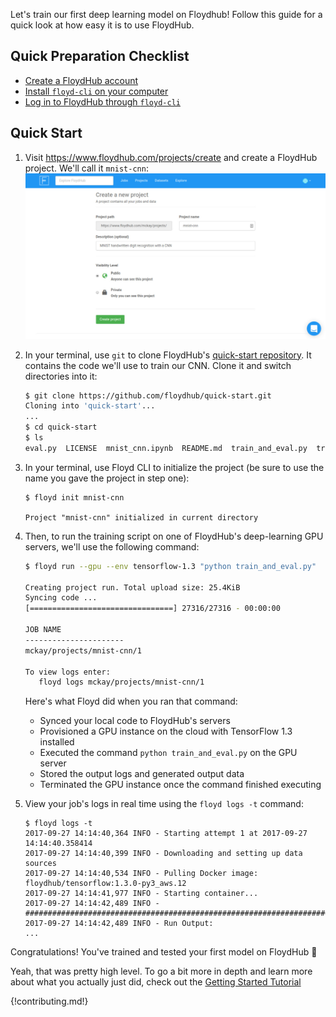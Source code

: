 Let's train our first deep learning model on Floydhub! Follow this guide for a
quick look at how easy it is to use FloydHub.

## Quick Preparation Checklist
- [Create a FloydHub account](https://www.floydhub.com/login)
- [Install `floyd-cli` on your computer](../guides/basics/install.md)
- [Log in to FloydHub through `floyd-cli`](../guides/basics/login.md)

## Quick Start

1. Visit https://www.floydhub.com/projects/create and create a FloydHub
    project. We'll call it `mnist-cnn`:
    ![create jupyter notebook](../img/create_project.jpg)

2. In your terminal, use `git` to clone FloydHub's
    [quick-start repository](https://github.com/floydhub/quick-start). It
    contains the code we'll use to train our CNN. Clone it and switch
    directories into it:

    ```bash
    $ git clone https://github.com/floydhub/quick-start.git
    Cloning into 'quick-start'...
    ...
    $ cd quick-start
    $ ls
    eval.py  LICENSE  mnist_cnn.ipynb  README.md  train_and_eval.py  train.py
    ```

3. In your terminal, use Floyd CLI to initialize the project (be sure to use
   the name you gave the project in step one):

    ```
    $ floyd init mnist-cnn

    Project "mnist-cnn" initialized in current directory
    ```

4. Then, to run the training script on one of  FloydHub's deep-learning GPU
    servers, we'll use the following command:

    ```bash
    $ floyd run --gpu --env tensorflow-1.3 "python train_and_eval.py"

    Creating project run. Total upload size: 25.4KiB
    Syncing code ...
    [================================] 27316/27316 - 00:00:00

    JOB NAME
    ----------------------
    mckay/projects/mnist-cnn/1

    To view logs enter:
       floyd logs mckay/projects/mnist-cnn/1
    ```

    Here's what Floyd did when you ran that command:

    - Synced your local code to FloydHub's servers
    - Provisioned a GPU instance on the cloud with TensorFlow 1.3 installed
    - Executed the command `python train_and_eval.py` on the GPU server
    - Stored the output logs and generated output data
    - Terminated the GPU instance once the command finished executing

5. View your job's logs in real time using the `floyd logs -t` command:

    ```
    $ floyd logs -t
    2017-09-27 14:14:40,364 INFO - Starting attempt 1 at 2017-09-27 14:14:40.358414
    2017-09-27 14:14:40,399 INFO - Downloading and setting up data sources
    2017-09-27 14:14:40,534 INFO - Pulling Docker image: floydhub/tensorflow:1.3.0-py3_aws.12
    2017-09-27 14:14:41,977 INFO - Starting container...
    2017-09-27 14:14:42,489 INFO -
    ################################################################################
    2017-09-27 14:14:42,489 INFO - Run Output:
    ...
    ```

Congratulations! You've trained and tested your first model on FloydHub 🎉

Yeah, that was pretty high level. To go a bit more in depth and learn more
about what you actually just did, check out the [Getting Started
Tutorial](get_started)

{!contributing.md!}
